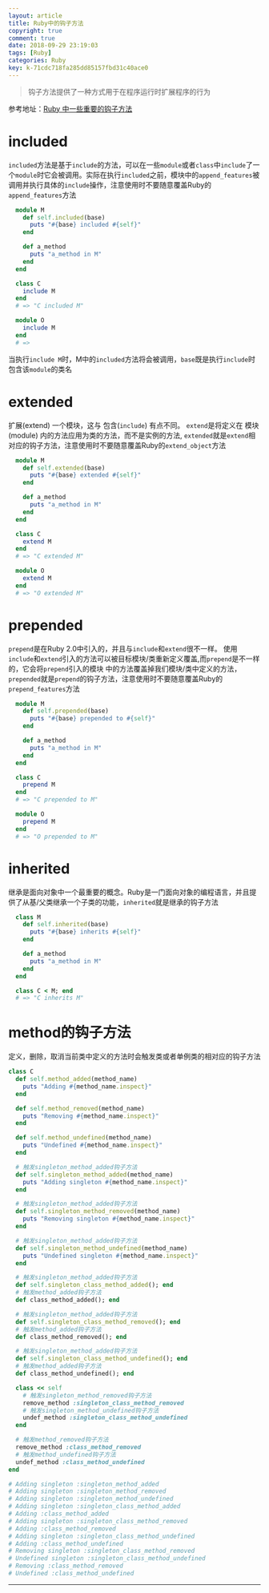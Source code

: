 ```yaml
---
layout: article
title: Ruby中的钩子方法
copyright: true
comment: true
date: 2018-09-29 23:19:03
tags: [Ruby]
categories: Ruby
key: k-71cdc718fa285dd85157fbd31c40ace0
---
```



> 钩子方法提供了一种方式用于在程序运行时扩展程序的行为

参考地址：[Ruby 中一些重要的钩子方法](https://ruby-china.org/topics/25397)

<!-- more -->

included
=======

`included`方法是基于`include`的方法，可以在一些`module`或者`class`中`include`了一个`module`时它会被调用。实际在执行`included`之前，模块中的`append_features`被调用并执行具体的`include`操作，注意使用时不要随意覆盖Ruby的`append_features`方法

``` ruby
  module M
    def self.included(base)
      puts "#{base} included #{self}"
    end

    def a_method
      puts "a_method in M"
    end
  end

  class C
    include M
  end
  # => "C included M"

  module O
    include M
  end
  # =>
```

当执行`include M`时，M中的`included`方法将会被调用，`base`既是执行`include`时包含该`module`的类名

extended
=======

扩展(extend) 一个模块，这与 包含(`include`) 有点不同。 `extend`是将定义在 模块(module) 内的方法应用为类的方法，而不是实例的方法, `extended`就是`extend`相对应的钩子方法，注意使用时不要随意覆盖Ruby的`extend_object`方法

``` ruby
  module M
    def self.extended(base)
      puts "#{base} extended #{self}"
    end

    def a_method
      puts "a_method in M"
    end
  end

  class C
    extend M
  end
  # => "C extended M"

  module O
    extend M
  end
  # => "O extended M"
```

prepended
=======

`prepend`是在Ruby 2.0中引入的，并且与`include`和`extend`很不一样。 使用 `include`和`extend`引入的方法可以被目标模块/类重新定义覆盖,而`prepend`是不一样的，它会将`prepend`引入的模块 中的方法覆盖掉我们模块/类中定义的方法，`prepended`就是`prepend`的钩子方法，注意使用时不要随意覆盖Ruby的`prepend_features`方法

``` ruby
  module M
    def self.prepended(base)
      puts "#{base} prepended to #{self}"
    end

    def a_method
      puts "a_method in M"
    end
  end

  class C
    prepend M
  end
  # => "C prepended to M"

  module O
    prepend M
  end
  # => "O prepended to M"
```

inherited
=======

继承是面向对象中一个最重要的概念。Ruby是一门面向对象的编程语言，并且提供了从基/父类继承一个子类的功能，`inherited`就是继承的钩子方法

``` ruby
  class M
    def self.inherited(base)
      puts "#{base} inherits #{self}"
    end

    def a_method
      puts "a_method in M"
    end
  end

  class C < M; end
  # => "C inherits M"
```

method的钩子方法
=======

定义，删除，取消当前类中定义的方法时会触发类或者单例类的相对应的钩子方法

``` ruby
class C
  def self.method_added(method_name)
    puts "Adding #{method_name.inspect}"
  end

  def self.method_removed(method_name)
    puts "Removing #{method_name.inspect}"
  end

  def self.method_undefined(method_name)
    puts "Undefined #{method_name.inspect}"
  end

  # 触发singleton_method_added钩子方法
  def self.singleton_method_added(method_name)
    puts "Adding singleton #{method_name.inspect}"
  end

  # 触发singleton_method_added钩子方法
  def self.singleton_method_removed(method_name)
    puts "Removing singleton #{method_name.inspect}"
  end

  # 触发singleton_method_added钩子方法
  def self.singleton_method_undefined(method_name)
    puts "Undefined singleton #{method_name.inspect}"
  end

  # 触发singleton_method_added钩子方法
  def self.singleton_class_method_added(); end
  # 触发method_added钩子方法
  def class_method_added(); end

  # 触发singleton_method_added钩子方法
  def self.singleton_class_method_removed(); end
  # 触发method_added钩子方法
  def class_method_removed(); end

  # 触发singleton_method_added钩子方法
  def self.singleton_class_method_undefined(); end
  # 触发method_added钩子方法
  def class_method_undefined(); end

  class << self
    # 触发singleton_method_removed钩子方法
    remove_method :singleton_class_method_removed
    # 触发singleton_method_undefined钩子方法
    undef_method :singleton_class_method_undefined
  end

  # 触发method_removed钩子方法
  remove_method :class_method_removed
  # 触发method_undefined钩子方法
  undef_method :class_method_undefined
end

# Adding singleton :singleton_method_added
# Adding singleton :singleton_method_removed
# Adding singleton :singleton_method_undefined
# Adding singleton :singleton_class_method_added
# Adding :class_method_added
# Adding singleton :singleton_class_method_removed
# Adding :class_method_removed
# Adding singleton :singleton_class_method_undefined
# Adding :class_method_undefined
# Removing singleton :singleton_class_method_removed
# Undefined singleton :singleton_class_method_undefined
# Removing :class_method_removed
# Undefined :class_method_undefined
```


---